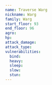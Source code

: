 ```yaml
---
name: Traverse Warg
nickname: Warg
family: Warg
start_floor: 93
end_floor: 96
agro: 
hp: 
attack_damage: 
attack_type: 
vulnerabilities:
  bind: 
  heavy: 
  sleep: 
  slow: 
  stun: 
---
```

